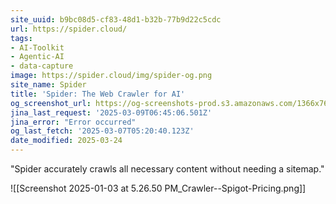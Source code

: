 ```yaml
---
site_uuid: b9bc08d5-cf83-48d1-b32b-77b9d22c5cdc
url: https://spider.cloud/
tags:
- AI-Toolkit
- Agentic-AI
- data-capture
image: https://spider.cloud/img/spider-og.png
site_name: Spider
title: 'Spider: The Web Crawler for AI'
og_screenshot_url: https://og-screenshots-prod.s3.amazonaws.com/1366x768/80/false/be57bd56b91fbfa06989e638a4fa532dabee04f351d10636501dcb4cfac7588f.jpeg
jina_last_request: '2025-03-09T06:45:06.501Z'
jina_error: "Error occurred"
og_last_fetch: '2025-03-07T05:20:40.123Z'
date_modified: 2025-03-24
---
```



"Spider accurately crawls all necessary content without needing a sitemap." 

![[Screenshot 2025-01-03 at 5.26.50 PM_Crawler--Spigot-Pricing.png]]
